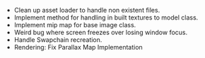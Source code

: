 - Clean up asset loader to handle non existent files.
- Implement method for handling in built textures to model class.
- Implement mip map for base image class.
- Weird bug where screen freezes over losing window focus.
- Handle Swapchain recreation.
- Rendering: Fix Parallax Map Implementation